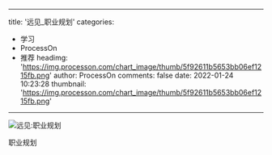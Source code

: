 
---
title: '远见_职业规划'
categories: 
 - 学习
 - ProcessOn
 - 推荐
headimg: 'https://img.processon.com/chart_image/thumb/5f92611b5653bb06ef1215fb.png'
author: ProcessOn
comments: false
date: 2022-01-24 10:23:28
thumbnail: 'https://img.processon.com/chart_image/thumb/5f92611b5653bb06ef1215fb.png'
---

<div>   
<img class="thumb" alt="远见:职业规划" src="https://img.processon.com/chart_image/thumb/5f92611b5653bb06ef1215fb.png" referrerpolicy="no-referrer">
<p>职业规划</p>  
</div>
            